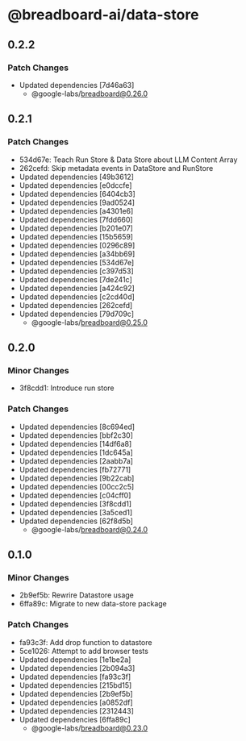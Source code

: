 # @breadboard-ai/data-store

## 0.2.2

### Patch Changes

- Updated dependencies [7d46a63]
  - @google-labs/breadboard@0.26.0

## 0.2.1

### Patch Changes

- 534d67e: Teach Run Store & Data Store about LLM Content Array
- 262cefd: Skip metadata events in DataStore and RunStore
- Updated dependencies [49b3612]
- Updated dependencies [e0dccfe]
- Updated dependencies [6404cb3]
- Updated dependencies [9ad0524]
- Updated dependencies [a4301e6]
- Updated dependencies [7fdd660]
- Updated dependencies [b201e07]
- Updated dependencies [15b5659]
- Updated dependencies [0296c89]
- Updated dependencies [a34bb69]
- Updated dependencies [534d67e]
- Updated dependencies [c397d53]
- Updated dependencies [7de241c]
- Updated dependencies [a424c92]
- Updated dependencies [c2cd40d]
- Updated dependencies [262cefd]
- Updated dependencies [79d709c]
  - @google-labs/breadboard@0.25.0

## 0.2.0

### Minor Changes

- 3f8cdd1: Introduce run store

### Patch Changes

- Updated dependencies [8c694ed]
- Updated dependencies [bbf2c30]
- Updated dependencies [14df6a8]
- Updated dependencies [1dc645a]
- Updated dependencies [2aabb7a]
- Updated dependencies [fb72771]
- Updated dependencies [9b22cab]
- Updated dependencies [00cc2c5]
- Updated dependencies [c04cff0]
- Updated dependencies [3f8cdd1]
- Updated dependencies [3a5ced1]
- Updated dependencies [62f8d5b]
  - @google-labs/breadboard@0.24.0

## 0.1.0

### Minor Changes

- 2b9ef5b: Rewrire Datastore usage
- 6ffa89c: Migrate to new data-store package

### Patch Changes

- fa93c3f: Add drop function to datastore
- 5ce1026: Attempt to add browser tests
- Updated dependencies [1e1be2a]
- Updated dependencies [2b094a3]
- Updated dependencies [fa93c3f]
- Updated dependencies [215bd15]
- Updated dependencies [2b9ef5b]
- Updated dependencies [a0852df]
- Updated dependencies [2312443]
- Updated dependencies [6ffa89c]
  - @google-labs/breadboard@0.23.0
